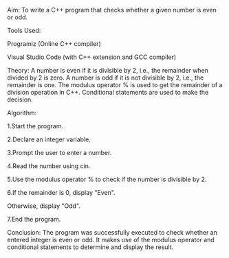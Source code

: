 Aim:
To write a C++ program that checks whether a given number is even or odd.

Tools Used:

Programiz (Online C++ compiler)

Visual Studio Code (with C++ extension and GCC compiler)

Theory:
A number is even if it is divisible by 2, i.e., the remainder when divided by 2 is zero.
A number is odd if it is not divisible by 2, i.e., the remainder is one.
The modulus operator % is used to get the remainder of a division operation in C++. Conditional statements are used to make the decision.

Algorithm:

1.Start the program.

2.Declare an integer variable.

3.Prompt the user to enter a number.

4.Read the number using cin.

5.Use the modulus operator % to check if the number is divisible by 2.

6.If the remainder is 0, display "Even".

Otherwise, display "Odd".

7.End the program.

Conclusion:
The program was successfully executed to check whether an entered integer is even or odd. It makes use of the modulus operator and conditional statements to determine and display the result.

